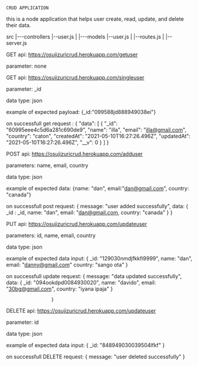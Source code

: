     CRUD APPLICATION
this is a node application that helps user create, read, update, and delete their data.


<!-- file structure -->
src
|---controllers
    |--user.js
|
|---models
    |--user.js
|
|--routes.js
|
|--server.js


<!-- API REFERENCE -->

<!-- READ all data or GET all datas -->
GET api: https://osujizuricrud.herokuapp.com/getuser 

parameter: none


<!-- GET single user data froom the database -->
GET api: https://osujizuricrud.herokuapp.com/singleuser

parameter: _id

data type: json

example of expected payload: {_id:"099588jd888949038ei"}


on successfull get request : {
   "data": [
    {
      "_id": "60995eee4c5d6a281c690de9",
      "name": "illa",
      "email": "illa@gmail.com",
      "country": "caton",
      "createdAt": "2021-05-10T16:27:26.496Z",
      "updatedAt": "2021-05-10T16:27:26.496Z",
      "__v": 0
    }
  ] 
}



<!-- create data or POST data -->
POST api: https://osujizuricrud.herokuapp.com/adduser

parameters: name, email, country

data type: json

example of expected data: {name: "dan", email:"dan@gmail.com", country: "canada"}

on successfull post request: {
    message: "user added successfully",
    data: {
            _id : _id,
            name: "dan",
            email: "dan@gmail.com,
            country: "canada"
            }
}


 
<!-- UPDATE DATA -->
PUT api: https://osujizuricrud.herokuapp.com/updateuser

parameters: id, name, email, country

data type: json

example of expected data input: {
                            _id: "129030nmdjfkkfi9999",
                            name: "dan",
                            email: "danny@gmail.com"
                            country: "sango ota"
                }

on successfull update request: {
                                message: "data updated successfully",
                                data: {
                                    _id: "094ookdpd0084930020",
                                    name: "davido",
                                    email: "30bg@gmail.com",
                                    country: "iyana ipaja"
                                }
                                
                     }



<!-- DELETE DATA -->
DELETE api:  https://osujizuricrud.herokuapp.com/updateuser

parameter: id

data type: json

example of expected data input: {
        _id: "848949030039504lfkf"
}

on successfull DELETE request: {
    message: "user deleted successfully"
}

